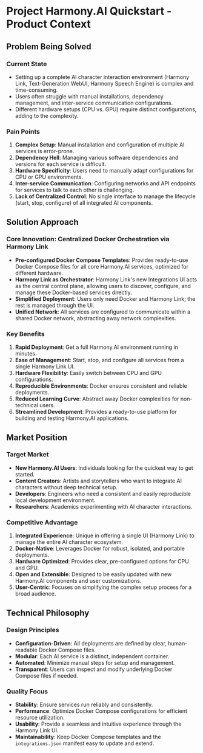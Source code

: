# Project Harmony.AI Quickstart - Product Context

## Problem Being Solved

### Current State
- Setting up a complete AI character interaction environment (Harmony Link, Text-Generation WebUI, Harmony Speech Engine) is complex and time-consuming.
- Users often struggle with manual installations, dependency management, and inter-service communication configurations.
- Different hardware setups (CPU vs. GPU) require distinct configurations, adding to the complexity.

### Pain Points
1. **Complex Setup**: Manual installation and configuration of multiple AI services is error-prone.
2. **Dependency Hell**: Managing various software dependencies and versions for each service is difficult.
3. **Hardware Specificity**: Users need to manually adapt configurations for CPU or GPU environments.
4. **Inter-service Communication**: Configuring networks and API endpoints for services to talk to each other is challenging.
5. **Lack of Centralized Control**: No single interface to manage the lifecycle (start, stop, configure) of all integrated AI components.

## Solution Approach

### Core Innovation: Centralized Docker Orchestration via Harmony Link
- **Pre-configured Docker Compose Templates**: Provides ready-to-use Docker Compose files for all core Harmony.AI services, optimized for different hardware.
- **Harmony Link as Orchestrator**: Harmony Link's new Integrations UI acts as the central control plane, allowing users to discover, configure, and manage these Docker-based services directly.
- **Simplified Deployment**: Users only need Docker and Harmony Link; the rest is managed through the UI.
- **Unified Network**: All services are configured to communicate within a shared Docker network, abstracting away network complexities.

### Key Benefits
1. **Rapid Deployment**: Get a full Harmony.AI environment running in minutes.
2. **Ease of Management**: Start, stop, and configure all services from a single Harmony Link UI.
3. **Hardware Flexibility**: Easily switch between CPU and GPU configurations.
4. **Reproducible Environments**: Docker ensures consistent and reliable deployments.
5. **Reduced Learning Curve**: Abstract away Docker complexities for non-technical users.
6. **Streamlined Development**: Provides a ready-to-use platform for building and testing Harmony.AI applications.

## Market Position

### Target Market
- **New Harmony.AI Users**: Individuals looking for the quickest way to get started.
- **Content Creators**: Artists and storytellers who want to integrate AI characters without deep technical setup.
- **Developers**: Engineers who need a consistent and easily reproducible local development environment.
- **Researchers**: Academics experimenting with AI character interactions.

### Competitive Advantage
1. **Integrated Experience**: Unique in offering a single UI (Harmony Link) to manage the entire AI character ecosystem.
2. **Docker-Native**: Leverages Docker for robust, isolated, and portable deployments.
3. **Hardware Optimized**: Provides clear, pre-configured options for CPU and GPU.
4. **Open and Extensible**: Designed to be easily updated with new Harmony.AI components and user customizations.
5. **User-Centric**: Focuses on simplifying the complex setup process for a broad audience.

## Technical Philosophy

### Design Principles
- **Configuration-Driven**: All deployments are defined by clear, human-readable Docker Compose files.
- **Modular**: Each AI service is a distinct, independent container.
- **Automated**: Minimize manual steps for setup and management.
- **Transparent**: Users can inspect and modify underlying Docker Compose files if needed.

### Quality Focus
- **Stability**: Ensure services run reliably and consistently.
- **Performance**: Optimize Docker Compose configurations for efficient resource utilization.
- **Usability**: Provide a seamless and intuitive experience through the Harmony Link UI.
- **Maintainability**: Keep Docker Compose templates and the `integrations.json` manifest easy to update and extend.
